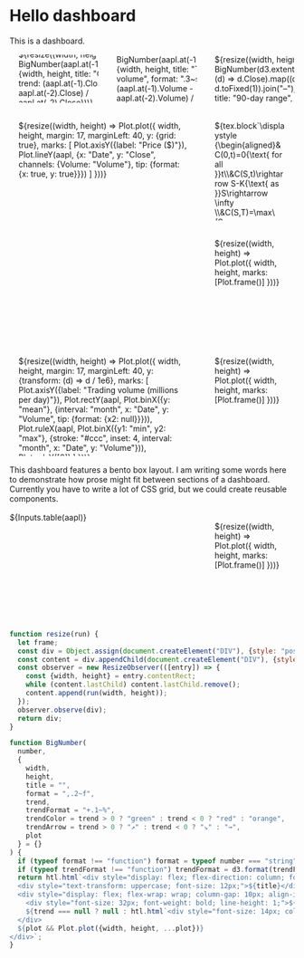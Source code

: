 # Hello dashboard

This is a dashboard.

<div class="grid grid-cols-3" style="grid-auto-rows: 85px;">
  <div style="display: flex; align-items: center;">${resize((width, height) => BigNumber(aapl.at(-1).Close, {width, height, title: "Close", trend: (aapl.at(-1).Close - aapl.at(-2).Close) / aapl.at(-2).Close}))}</div>
  <div style="display: flex; align-items: center;">${resize((width, height) => BigNumber(aapl.at(-1).Volume, {width, height, title: "Trading volume", format: ".3~s", trend: (aapl.at(-1).Volume - aapl.at(-2).Volume) / aapl.at(-2).Volume}))}</div>
  <div style="display: flex; align-items: center;">${resize((width, height) => BigNumber(d3.extent(aapl.slice(-90), (d) => d.Close).map((d) => d.toFixed(1)).join("–"), {width, height, title: "90-day range", trend: null}))}</div>
</div>

<div class="grid grid-cols-3">
  <div class="grid-colspan-2 grid-rowspan-2">${resize((width, height) => Plot.plot({
    width,
    height,
    margin: 17,
    marginLeft: 40,
    y: {grid: true},
    marks: [
      Plot.axisY({label: "Price ($)"}),
      Plot.lineY(aapl, {x: "Date", y: "Close", channels: {Volume: "Volume"}, tip: {format: {x: true, y: true}}})
    ]
  }))}</div>
  <div>${tex.block`\displaystyle {\begin{aligned}&C(0,t)=0{\text{ for all }}t\\&C(S,t)\rightarrow S-K{\text{ as }}S\rightarrow \infty \\&C(S,T)=\max\{S-K,0\}\end{aligned}}`}</div>
  <div>${resize((width, height) => Plot.plot({
    width,
    height,
    marks: [Plot.frame()]
  }))}</div>
</div>

<div class="grid grid-cols-3">
  <div class="grid-colspan-2">${resize((width, height) => Plot.plot({
    width,
    height,
    margin: 17,
    marginLeft: 40,
    y: {transform: (d) => d / 1e6},
    marks: [
      Plot.axisY({label: "Trading volume (millions per day)"}),
      Plot.rectY(aapl, Plot.binX({y: "mean"}, {interval: "month", x: "Date", y: "Volume", tip: {format: {x2: null}}})),
      Plot.ruleX(aapl, Plot.binX({y1: "min", y2: "max"}, {stroke: "#ccc", inset: 4, interval: "month", x: "Date", y: "Volume"})),
      Plot.ruleY([0])
    ]
  }))}</div>
  <div>${resize((width, height) => Plot.plot({
    width,
    height,
    marks: [Plot.frame()]
  }))}</div>
</div>

This dashboard features a bento box layout. I am writing some words here to demonstrate how prose might fit between sections of a dashboard. Currently you have to write a lot of CSS grid, but we could create reusable components.

<div class="grid grid-cols-3">
  <div class="grid-colspan-2" style="padding: 0;">${Inputs.table(aapl)}</div>
  <div>${resize((width, height) => Plot.plot({
    width,
    height,
    marks: [Plot.frame()]
  }))}</div>
</div>

```js
function resize(run) {
  let frame;
  const div = Object.assign(document.createElement("DIV"), {style: "position: relative; height: 100%;"});
  const content = div.appendChild(document.createElement("DIV"), {style: "position: absolute;"});
  const observer = new ResizeObserver(([entry]) => {
    const {width, height} = entry.contentRect;
    while (content.lastChild) content.lastChild.remove();
    content.append(run(width, height));
  });
  observer.observe(div);
  return div;
}

function BigNumber(
  number,
  {
    width,
    height,
    title = "",
    format = ",.2~f",
    trend,
    trendFormat = "+.1~%",
    trendColor = trend > 0 ? "green" : trend < 0 ? "red" : "orange",
    trendArrow = trend > 0 ? "↗︎" : trend < 0 ? "↘︎" : "→",
    plot
  } = {}
) {
  if (typeof format !== "function") format = typeof number === "string" ? String : d3.format(format);
  if (typeof trendFormat !== "function") trendFormat = d3.format(trendFormat);
  return htl.html`<div style="display: flex; flex-direction: column; font-family: var(--sans-serif);">
  <div style="text-transform: uppercase; font-size: 12px;">${title}</div>
  <div style="display: flex; flex-wrap: wrap; column-gap: 10px; align-items: baseline;">
    <div style="font-size: 32px; font-weight: bold; line-height: 1;">${format(number)}</div>
    ${trend === null ? null : htl.html`<div style="font-size: 14px; color: ${trendColor};">${trendFormat(trend)} ${trendArrow}</div>`}
  </div>
  ${plot && Plot.plot({width, height, ...plot})}
</div>`;
}
```

<style type="text/css">

@media (prefers-color-scheme: light) {
  :root {
    --theme-background-color-alt: rgb(var(--theme-background-rgb));
    --theme-background-color: color-mix(in srgb, var(--theme-foreground-color) 5%, white);
  }
}

.grid {
  margin: 1rem 0;
  display: grid;
  grid-auto-rows: 192px;
  gap: 1rem;
}

.grid > * {
  background: var(--theme-background-color-alt);
  border: solid 1px rgba(var(--theme-foreground-rgb), 0.2);
  border-radius: 0.75rem;
  padding: 1rem;
  overflow: hidden;
}

.grid-cols-2 { grid-template-columns: repeat(2, minmax(0, 1fr)); }
.grid-cols-3 { grid-template-columns: repeat(3, minmax(0, 1fr)); }
.grid-cols-4 { grid-template-columns: repeat(4, minmax(0, 1fr)); }

.grid-colspan-2 { grid-column: span 2; }
.grid-colspan-3 { grid-column: span 3; }
.grid-colspan-4 { grid-column: span 4; }
.grid-rowspan-2 { grid-row: span 2; }
.grid-rowspan-3 { grid-row: span 3; }
.grid-rowspan-4 { grid-row: span 4; }

</style>
